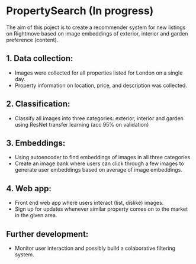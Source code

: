 # PropertySearch (In progress)
The aim of this poject is to create a recommender system for new listings on Rightmove based on image embeddings of exterior, interior and garden preference (content).

## 1. Data collection:
* Images were collected for all properties listed for London on a single day.
* Property information on location, price, and description was collected.

## 2. Classification:
* Classify all images into three categories: exterior, interior and garden using ResNet transfer learning (acc 95% on validation)

## 3. Embeddings:
* Using autoencoder to find embeddings of images in all three categories
* Create an image bank where users can click through a few images to generate user embeddings based on average of image embeddings.

## 4. Web app:
* Front end web app where users interact (list, dislike) images.
* Sign up for updates whenever similar property comes on to the market in the given area.

## Further development:
* Monitor user interaction and possibly build a colaborative filtering system.

